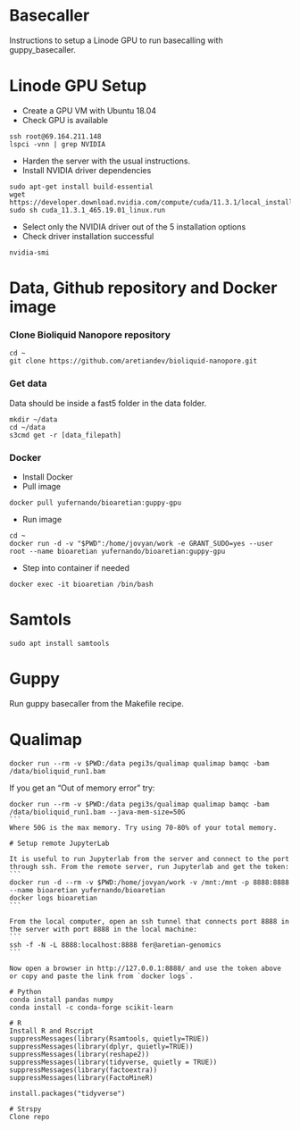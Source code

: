 # Basecaller

Instructions to setup a Linode GPU to run basecalling with guppy_basecaller.

# Linode GPU Setup

- Create a GPU VM with Ubuntu 18.04
- Check GPU is available
``` 
ssh root@69.164.211.148
lspci -vnn | grep NVIDIA
```
- Harden the server with the usual instructions.
- Install NVIDIA driver dependencies
```
sudo apt-get install build-essential
wget https://developer.download.nvidia.com/compute/cuda/11.3.1/local_installers/cuda_11.3.1_465.19.01_linux.run
sudo sh cuda_11.3.1_465.19.01_linux.run
```
- Select only the NVIDIA driver out of the 5 installation options
- Check driver installation successful
```
nvidia-smi
```

# Data, Github repository and Docker image

### Clone Bioliquid Nanopore repository
```
cd ~
git clone https://github.com/aretiandev/bioliquid-nanopore.git
```

### Get data
Data should be inside a fast5 folder in the data folder.
```
mkdir ~/data
cd ~/data
s3cmd get -r [data_filepath]
```

### Docker
- Install Docker
- Pull image
``` 
docker pull yufernando/bioaretian:guppy-gpu
```
- Run image
```
cd ~
docker run -d -v "$PWD":/home/jovyan/work -e GRANT_SUDO=yes --user root --name bioaretian yufernando/bioaretian:guppy-gpu
```

- Step into container if needed
```
docker exec -it bioaretian /bin/bash
```

# Samtols
```
sudo apt install samtools
```

# Guppy

Run guppy basecaller from the Makefile recipe.

# Qualimap
```
docker run --rm -v $PWD:/data pegi3s/qualimap qualimap bamqc -bam /data/bioliquid_run1.bam
```
If you get an “Out of memory error” try:
````
docker run --rm -v $PWD:/data pegi3s/qualimap qualimap bamqc -bam /data/bioliquid_run1.bam --java-mem-size=50G
```
Where 50G is the max memory. Try using 70-80% of your total memory.

# Setup remote JupyterLab

It is useful to run Jupyterlab from the server and connect to the port through ssh. From the remote server, run Jupyterlab and get the token:
```
docker run -d --rm -v $PWD:/home/jovyan/work -v /mnt:/mnt -p 8888:8888 --name bioaretian yufernando/bioaretian
docker logs bioaretian
```

From the local computer, open an ssh tunnel that connects port 8888 in the server with port 8888 in the local machine:
```
ssh -f -N -L 8888:localhost:8888 fer@aretian-genomics
```

Now open a browser in http://127.0.0.1:8888/ and use the token above or copy and paste the link from `docker logs`.

# Python
conda install pandas numpy
conda install -c conda-forge scikit-learn 

# R
Install R and Rscript
suppressMessages(library(Rsamtools, quietly=TRUE))
suppressMessages(library(dplyr, quietly=TRUE))
suppressMessages(library(reshape2))
suppressMessages(library(tidyverse, quietly = TRUE))
suppressMessages(library(factoextra))
suppressMessages(library(FactoMineR)

install.packages("tidyverse")

# Strspy
Clone repo
